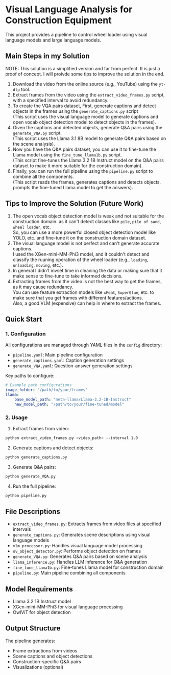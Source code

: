 # Visual Language Analysis for Construction Equipment

This project provides a pipeline to control wheel loader using visual language models and large language models.

## Main Steps in my Solution

NOTE: This solution is a simplified version and far from perfect. It is just a proof of concept. I will proivde some tips to improve the solution in the end.

1. Download the video from the online source (e.g., YouTube) using the `yt-dlp` tool.
2. Extract frames from the video using the `extract_video_frames.py` script, with a specified interval to avoid redundancy.
3. To create the VQA pairs dataset, First, generate captions and detect objects in the frames using the `generate_captions.py` script\
    (This script uses the visual language model to generate captions and open vocab object detection model to detect objects in the frames).
4. Given the captions and detected objects, generate Q&A pairs using the `generate_VQA.py` script.\
    (This script uses the Llama 3.1 8B model to generate Q&A pairs based on the scene analysis).
5. Now you have the Q&A pairs dataset, you can use it to fine-tune the Llama model using the `fine_tune_llama1b.py` script.\
    (This script fine-tunes the Llama 3.2 1B Instruct model on the Q&A pairs dataset to make it more suitable for the construction domain).
6. Finally, you can run the full pipeline using the `pipeline.py` script to combine all the components. \
    (This script reads the frames, generates captions and detects objects, prompts the fine-tuned Llama model to get the answers).

## Tips to Improve the Solution (Future Work)
1. The open vocab object detection model is weak and not suitable for the construction domain. as it can't detect classes like `pile`, `pile of sand`, `wheel loader`, etc.\
    So, you can use a more powerful closed object detection model like YOLO, etc. and fine-tune it on the construction domain dataset.
2. The visual language model is not perfect and can't generate accurate captions.\
    I used the XGen-mini-MM-Phi3 model, and it couldn't detect and classify the ruuning operation of the wheel loader (e.g., `loading`, `unloading`, `moving`, etc.).
3. In general I didn't invset time in cleaning the data or making sure that it make sense to fine-tune to take informed decisions.
4. Extracting frames from the video is not the best way to get the frames, as it may cause redundancy.\
    You can use feature extraction models like `xFeat`, `SuperGlue`, etc. to make sure that you get frames with different features/actions.\
    Also, a good VLM (expensive) can help in where to extract the frames.
    
## Quick Start

### 1. Configuration

All configurations are managed through YAML files in the `config` directory:

- `pipeline.yaml`: Main pipeline configuration
- `generate_captions.yaml`: Caption generation settings
- `generate_VQA.yaml`: Question-answer generation settings

Key paths to configure:
```yaml
# Example path configurations
image_folder: "/path/to/your/frames"
llama:
    base_model_path: "meta-llama/Llama-3.2-1B-Instruct"
    new_model_path: "/path/to/your/fine-tuned/model"
```

### 2. Usage

1. Extract frames from video:
```bash
python extract_video_frames.py <video_path> --interval 1.0
```

2. Generate captions and detect objects:
```bash
python generate_captions.py
```

3. Generate Q&A pairs:
```bash
python generate_VQA.py
```

4. Run the full pipeline:
```bash
python pipeline.py
```

## File Descriptions

- `extract_video_frames.py`: Extracts frames from video files at specified intervals
- `generate_captions.py`: Generates scene descriptions using visual language models
- `vlm_processor.py`: Handles visual language model processing
- `ov_object_detector.py`: Performs object detection on frames
- `generate_VQA.py`: Generates Q&A pairs based on scene analysis
- `llama_inference.py`: Handles LLM inference for Q&A generation
- `fine_tune_llama1b.py`: Fine-tunes Llama model for construction domain
- `pipeline.py`: Main pipeline combining all components

## Model Requirements

- Llama 3.2 1B Instruct model
- XGen-mini-MM-Phi3 for visual language processing
- OwlViT for object detection

## Output Structure

The pipeline generates:
- Frame extractions from videos
- Scene captions and object detections
- Construction-specific Q&A pairs
- Visualizations (optional)
